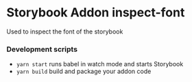 # Storybook Addon inspect-font
Used to inspect the font of the storybook

### Development scripts

- `yarn start` runs babel in watch mode and starts Storybook
- `yarn build` build and package your addon code

